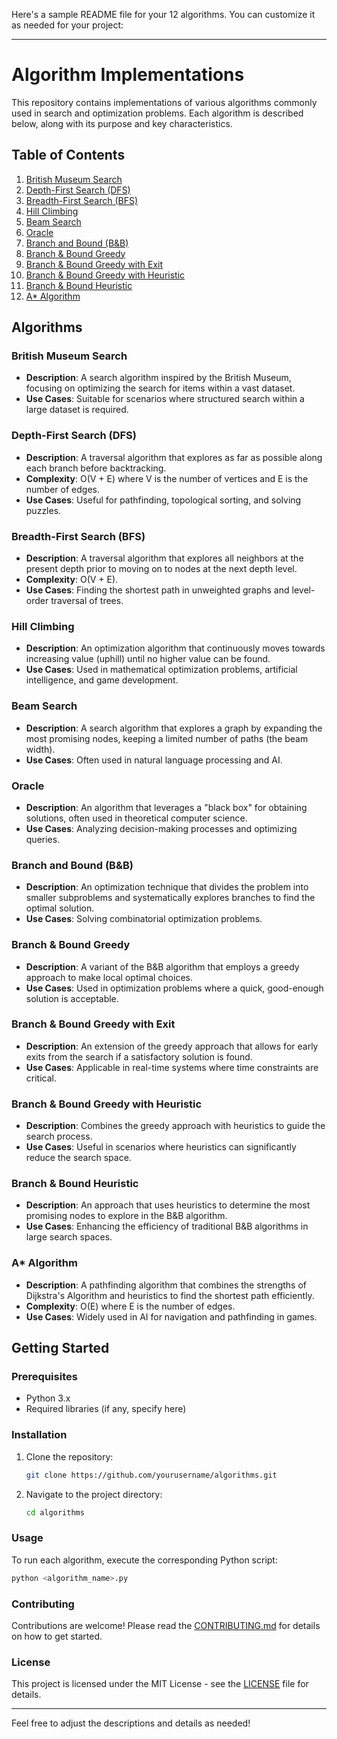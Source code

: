 Here's a sample README file for your 12 algorithms. You can customize it as needed for your project:

---

# Algorithm Implementations

This repository contains implementations of various algorithms commonly used in search and optimization problems. Each algorithm is described below, along with its purpose and key characteristics.

## Table of Contents
1. [British Museum Search](#british-museum-search)
2. [Depth-First Search (DFS)](#depth-first-search-dfs)
3. [Breadth-First Search (BFS)](#breadth-first-search-bfs)
4. [Hill Climbing](#hill-climbing)
5. [Beam Search](#beam-search)
6. [Oracle](#oracle)
7. [Branch and Bound (B&B)](#branch-and-bound-bb)
8. [Branch & Bound Greedy](#branch--bound-greedy)
9. [Branch & Bound Greedy with Exit](#branch--bound-greedy-with-exit)
10. [Branch & Bound Greedy with Heuristic](#branch--bound-greedy-with-heuristic)
11. [Branch & Bound Heuristic](#branch--bound-heuristic)
12. [A* Algorithm](#a-algorithm)

## Algorithms

### British Museum Search
- **Description**: A search algorithm inspired by the British Museum, focusing on optimizing the search for items within a vast dataset.
- **Use Cases**: Suitable for scenarios where structured search within a large dataset is required.

### Depth-First Search (DFS)
- **Description**: A traversal algorithm that explores as far as possible along each branch before backtracking.
- **Complexity**: O(V + E) where V is the number of vertices and E is the number of edges.
- **Use Cases**: Useful for pathfinding, topological sorting, and solving puzzles.

### Breadth-First Search (BFS)
- **Description**: A traversal algorithm that explores all neighbors at the present depth prior to moving on to nodes at the next depth level.
- **Complexity**: O(V + E).
- **Use Cases**: Finding the shortest path in unweighted graphs and level-order traversal of trees.

### Hill Climbing
- **Description**: An optimization algorithm that continuously moves towards increasing value (uphill) until no higher value can be found.
- **Use Cases**: Used in mathematical optimization problems, artificial intelligence, and game development.

### Beam Search
- **Description**: A search algorithm that explores a graph by expanding the most promising nodes, keeping a limited number of paths (the beam width).
- **Use Cases**: Often used in natural language processing and AI.

### Oracle
- **Description**: An algorithm that leverages a "black box" for obtaining solutions, often used in theoretical computer science.
- **Use Cases**: Analyzing decision-making processes and optimizing queries.

### Branch and Bound (B&B)
- **Description**: An optimization technique that divides the problem into smaller subproblems and systematically explores branches to find the optimal solution.
- **Use Cases**: Solving combinatorial optimization problems.

### Branch & Bound Greedy
- **Description**: A variant of the B&B algorithm that employs a greedy approach to make local optimal choices.
- **Use Cases**: Used in optimization problems where a quick, good-enough solution is acceptable.

### Branch & Bound Greedy with Exit
- **Description**: An extension of the greedy approach that allows for early exits from the search if a satisfactory solution is found.
- **Use Cases**: Applicable in real-time systems where time constraints are critical.

### Branch & Bound Greedy with Heuristic
- **Description**: Combines the greedy approach with heuristics to guide the search process.
- **Use Cases**: Useful in scenarios where heuristics can significantly reduce the search space.

### Branch & Bound Heuristic
- **Description**: An approach that uses heuristics to determine the most promising nodes to explore in the B&B algorithm.
- **Use Cases**: Enhancing the efficiency of traditional B&B algorithms in large search spaces.

### A* Algorithm
- **Description**: A pathfinding algorithm that combines the strengths of Dijkstra's Algorithm and heuristics to find the shortest path efficiently.
- **Complexity**: O(E) where E is the number of edges.
- **Use Cases**: Widely used in AI for navigation and pathfinding in games.

## Getting Started

### Prerequisites
- Python 3.x
- Required libraries (if any, specify here)

### Installation
1. Clone the repository:
   ```bash
   git clone https://github.com/yourusername/algorithms.git
   ```
2. Navigate to the project directory:
   ```bash
   cd algorithms
   ```

### Usage
To run each algorithm, execute the corresponding Python script:
```bash
python <algorithm_name>.py
```

### Contributing
Contributions are welcome! Please read the [CONTRIBUTING.md](CONTRIBUTING.md) for details on how to get started.

### License
This project is licensed under the MIT License - see the [LICENSE](LICENSE) file for details.

---

Feel free to adjust the descriptions and details as needed!
